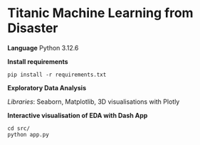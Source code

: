 # Titanic Machine Learning from Disaster


**Language**
Python 3.12.6

**Install requirements**

    pip install -r requirements.txt

**Exploratory Data Analysis**

*Libraries*: Seaborn, Matplotlib, 3D visualisations with Plotly

**Interactive visualisation of EDA with Dash App** 
    
    cd src/
    python app.py



